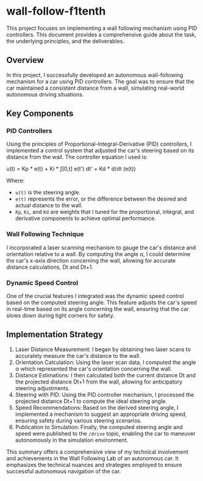 # wall-follow-f1tenth
This project focuses on implementing a wall following mechanism using PID controllers. This document provides a comprehensive guide about the task, the underlying principles, and the deliverables.


## Overview

In this project, I successfully developed an autonomous wall-following mechanism for a car using PID controllers. The goal was to ensure that the car maintained a consistent distance from a wall, simulating real-world autonomous driving situations.

## Key Components

### PID Controllers

Using the principles of Proportional-Integral-Derivative (PID) controllers, I implemented a control system that adjusted the car's steering based on its distance from the wall. The controller equation I used is:

u(t) = Kp * e(t) + Ki * ∫[0,t] e(t') dt' + Kd * d/dt (e(t))


Where:
- `u(t)` is the steering angle.
- `e(t)` represents the error, or the difference between the desired and actual distance to the wall.
- `Kp`, `Ki`, and `Kd` are weights that I tuned for the proportional, integral, and derivative components to achieve optimal performance.

### Wall Following Technique

I incorporated a laser scanning mechanism to gauge the car's distance and orientation relative to a wall. By computing the angle α, I could determine the car's x-axis direction concerning the wall, allowing for accurate distance calculations, Dt and Dt+1.

### Dynamic Speed Control

One of the crucial features I integrated was the dynamic speed control based on the computed steering angle. This feature adjusts the car's speed in real-time based on its angle concerning the wall, ensuring that the car slows down during tight corners for safety.

## Implementation Strategy

1. Laser Distance Measurement: I began by obtaining two laser scans to accurately measure the car's distance to the wall.
2. Orientation Calculation: Using the laser scan data, I computed the angle α which represented the car's orientation concerning the wall.
3. Distance Estimations: I then calculated both the current distance Dt and the projected distance Dt+1 from the wall, allowing for anticipatory steering adjustments.
4. Steering with PID: Using the PID controller mechanism, I processed the projected distance Dt+1 to compute the ideal steering angle.
5. Speed Recommendations: Based on the derived steering angle, I implemented a mechanism to suggest an appropriate driving speed, ensuring safety during various steering scenarios.
6. Publication to Simulation: Finally, the computed steering angle and speed were published to the `/drive` topic, enabling the car to maneuver autonomously in the simulation environment.

This summary offers a comprehensive view of my technical involvement and achievements in the Wall Following Lab of an autonomous car. It emphasizes the technical nuances and strategies employed to ensure successful autonomous navigation of the car.

